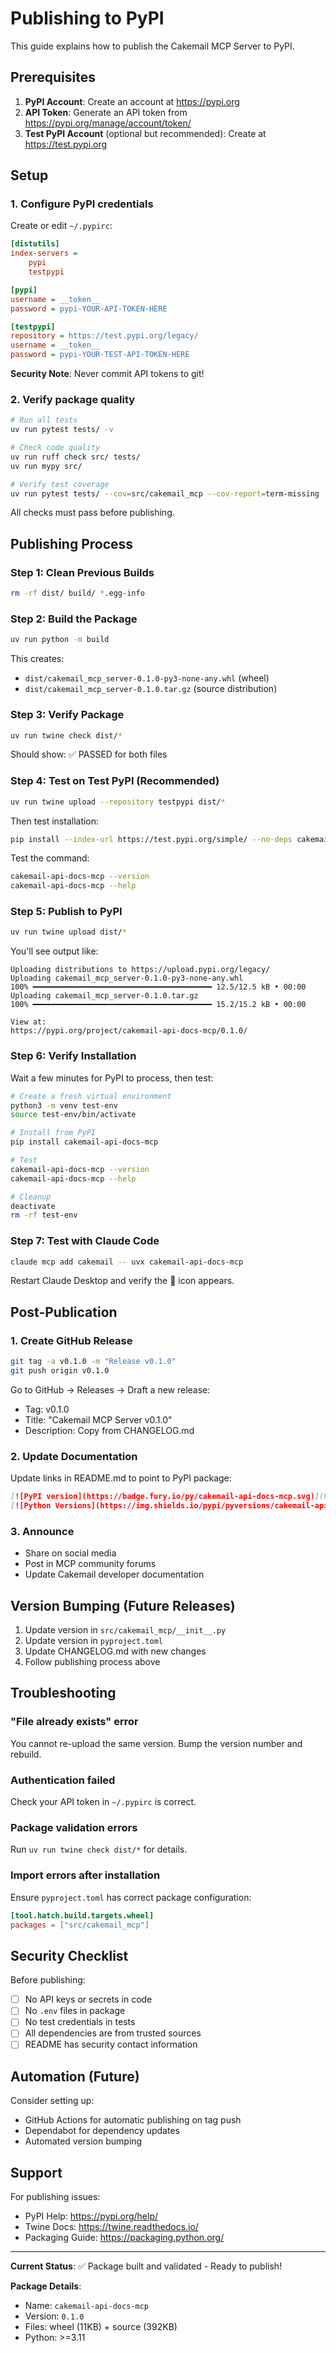 # Publishing to PyPI

This guide explains how to publish the Cakemail MCP Server to PyPI.

## Prerequisites

1. **PyPI Account**: Create an account at https://pypi.org
2. **API Token**: Generate an API token from https://pypi.org/manage/account/token/
3. **Test PyPI Account** (optional but recommended): Create at https://test.pypi.org

## Setup

### 1. Configure PyPI credentials

Create or edit `~/.pypirc`:

```ini
[distutils]
index-servers =
    pypi
    testpypi

[pypi]
username = __token__
password = pypi-YOUR-API-TOKEN-HERE

[testpypi]
repository = https://test.pypi.org/legacy/
username = __token__
password = pypi-YOUR-TEST-API-TOKEN-HERE
```

**Security Note**: Never commit API tokens to git!

### 2. Verify package quality

```bash
# Run all tests
uv run pytest tests/ -v

# Check code quality
uv run ruff check src/ tests/
uv run mypy src/

# Verify test coverage
uv run pytest tests/ --cov=src/cakemail_mcp --cov-report=term-missing
```

All checks must pass before publishing.

## Publishing Process

### Step 1: Clean Previous Builds

```bash
rm -rf dist/ build/ *.egg-info
```

### Step 2: Build the Package

```bash
uv run python -m build
```

This creates:
- `dist/cakemail_mcp_server-0.1.0-py3-none-any.whl` (wheel)
- `dist/cakemail_mcp_server-0.1.0.tar.gz` (source distribution)

### Step 3: Verify Package

```bash
uv run twine check dist/*
```

Should show: ✅ PASSED for both files

### Step 4: Test on Test PyPI (Recommended)

```bash
uv run twine upload --repository testpypi dist/*
```

Then test installation:

```bash
pip install --index-url https://test.pypi.org/simple/ --no-deps cakemail-api-docs-mcp
```

Test the command:

```bash
cakemail-api-docs-mcp --version
cakemail-api-docs-mcp --help
```

### Step 5: Publish to PyPI

```bash
uv run twine upload dist/*
```

You'll see output like:

```
Uploading distributions to https://upload.pypi.org/legacy/
Uploading cakemail_mcp_server-0.1.0-py3-none-any.whl
100% ━━━━━━━━━━━━━━━━━━━━━━━━━━━━━━━━━━━━━━━━ 12.5/12.5 kB • 00:00
Uploading cakemail_mcp_server-0.1.0.tar.gz
100% ━━━━━━━━━━━━━━━━━━━━━━━━━━━━━━━━━━━━━━━━ 15.2/15.2 kB • 00:00

View at:
https://pypi.org/project/cakemail-api-docs-mcp/0.1.0/
```

### Step 6: Verify Installation

Wait a few minutes for PyPI to process, then test:

```bash
# Create a fresh virtual environment
python3 -m venv test-env
source test-env/bin/activate

# Install from PyPI
pip install cakemail-api-docs-mcp

# Test
cakemail-api-docs-mcp --version
cakemail-api-docs-mcp --help

# Cleanup
deactivate
rm -rf test-env
```

### Step 7: Test with Claude Code

```bash
claude mcp add cakemail -- uvx cakemail-api-docs-mcp
```

Restart Claude Desktop and verify the 🔌 icon appears.

## Post-Publication

### 1. Create GitHub Release

```bash
git tag -a v0.1.0 -m "Release v0.1.0"
git push origin v0.1.0
```

Go to GitHub → Releases → Draft a new release:
- Tag: v0.1.0
- Title: "Cakemail MCP Server v0.1.0"
- Description: Copy from CHANGELOG.md

### 2. Update Documentation

Update links in README.md to point to PyPI package:

```markdown
[![PyPI version](https://badge.fury.io/py/cakemail-api-docs-mcp.svg)](https://pypi.org/project/cakemail-api-docs-mcp/)
[![Python Versions](https://img.shields.io/pypi/pyversions/cakemail-api-docs-mcp.svg)](https://pypi.org/project/cakemail-api-docs-mcp/)
```

### 3. Announce

- Share on social media
- Post in MCP community forums
- Update Cakemail developer documentation

## Version Bumping (Future Releases)

1. Update version in `src/cakemail_mcp/__init__.py`
2. Update version in `pyproject.toml`
3. Update CHANGELOG.md with new changes
4. Follow publishing process above

## Troubleshooting

### "File already exists" error

You cannot re-upload the same version. Bump the version number and rebuild.

### Authentication failed

Check your API token in `~/.pypirc` is correct.

### Package validation errors

Run `uv run twine check dist/*` for details.

### Import errors after installation

Ensure `pyproject.toml` has correct package configuration:

```toml
[tool.hatch.build.targets.wheel]
packages = ["src/cakemail_mcp"]
```

## Security Checklist

Before publishing:

- [ ] No API keys or secrets in code
- [ ] No `.env` files in package
- [ ] No test credentials in tests
- [ ] All dependencies are from trusted sources
- [ ] README has security contact information

## Automation (Future)

Consider setting up:
- GitHub Actions for automatic publishing on tag push
- Dependabot for dependency updates
- Automated version bumping

## Support

For publishing issues:
- PyPI Help: https://pypi.org/help/
- Twine Docs: https://twine.readthedocs.io/
- Packaging Guide: https://packaging.python.org/

---

**Current Status**: ✅ Package built and validated - Ready to publish!

**Package Details**:
- Name: `cakemail-api-docs-mcp`
- Version: `0.1.0`
- Files: wheel (11KB) + source (392KB)
- Python: >=3.11

